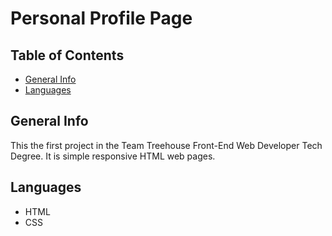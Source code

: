 # Personal Profile Page

## Table of Contents

* [General Info](#general-info)
* [Languages](#languages)

## General Info

This the first project in the Team Treehouse Front-End Web Developer Tech Degree. It is simple responsive HTML web pages.

## Languages

* HTML
* CSS
